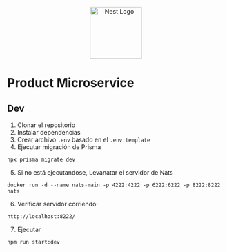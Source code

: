 <p align="center">
  <a href="http://nestjs.com/" target="blank"><img src="https://nestjs.com/img/logo-small.svg" width="120" alt="Nest Logo" /></a>
</p>

# Product Microservice

## Dev

1. Clonar el repositorio
2. Instalar dependencias
3. Crear archivo `.env` basado en el `.env.template`
4. Ejecutar migración de Prisma

```
npx prisma migrate dev
```

5. Si no está ejecutandose, Levanatar el servidor de Nats

```
docker run -d --name nats-main -p 4222:4222 -p 6222:6222 -p 8222:8222 nats
```

6. Verificar servidor corriendo:

```
http://localhost:8222/
```

7. Ejecutar

```
npm run start:dev
```
